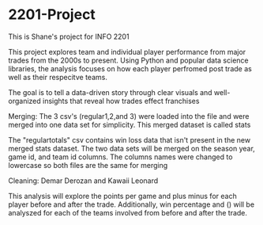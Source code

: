 # 2201-Project
This is Shane's project for INFO 2201

This project explores team and individual player performance from major trades from the 2000s to present. Using Python and popular data science libraries, the analysis focuses on how each player perfromed post trade as well as their respecitve teams.

The goal is to tell a data-driven story through clear visuals and well-organized insights that reveal how trades effect franchises

Merging:
The 3 csv's (regular1,2,and 3) were loaded into the file and were merged into one data set for simplicity. This merged dataset is called stats

The "regulartotals" csv contains win loss data that isn't present in the new merged stats dataset. The two data sets will be merged on the season year, game id, and team id columns. The columns names were changed to lowercase so both files are the same for merging

Cleaning:
Demar Derozan and Kawaii Leonard

This analysis will explore the points per game and plus minus for each player before and after the trade. Additionally, win percentage and () will be analyszed for each of the teams involved from before and after the trade.

